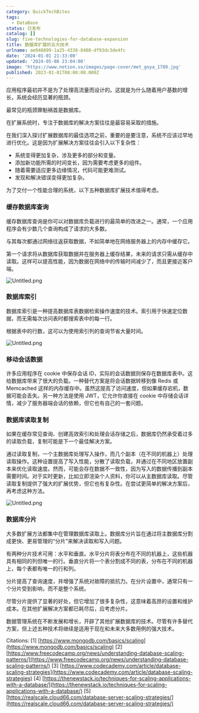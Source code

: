```yaml
---
category: QuickTechBites
tags:
  - DataBase
status: 已发布
catalog: []
slug: five-technologies-for-database-expansion
title: 数据库扩展的五大技术
urlname: ae048899-1a25-4338-8408-df93dc3de4fc
date: '2024-01-01 21:33:00'
updated: '2024-05-08 23:04:00'
image: 'https://www.notion.so/images/page-cover/met_goya_1789.jpg'
published: 2023-01-01T08:00:00.000Z
---
```


应用程序最初并不是为了处理高流量而设计的。这就是为什么随着用户基数的增长，系统会经历显著的瓶颈。


最常见的瓶颈罪魁祸首是数据库。


在扩展系统时，专注于数据库的解决方案往往是最容易采取的措施。


在我们深入探讨扩展数据库的最佳选项之前，重要的是要注意，系统不应该过早地进行优化。这是因为扩展解决方案往往会引入以下复杂性：

- 系统变得更加复杂，涉及更多的部分和变量。
- 添加新功能所需的时间变长，因为需要考虑更多的组件。
- 随着需要适应更多边缘情况，代码可能更难测试。
- 发现和解决错误变得更加复杂。

为了交付一个性能合理的系统，以下五种数据库扩展技术值得考虑。


### **缓存数据库查询**


缓存数据库查询是你可以对数据库负载进行的最简单的改进之一。通常，一个应用程序会有少数几个查询构成了请求的大多数。


与其每次都通过网络往返获取数据，不如简单地在网络服务器上的内存中缓存它。


第一个请求将从数据库获取数据并在服务器上缓存结果，未来的请求只需从缓存中读取。这样可以提高性能，因为数据在网络中的传输时间减少了，而且更接近客户端。


![Untitled.png](https://prod-files-secure.s3.us-west-2.amazonaws.com/5d24fe63-e567-4804-86f9-9fdc62e13082/90ccd300-8cb4-4392-a93f-76f7d0b7f352/Untitled.png?X-Amz-Algorithm=AWS4-HMAC-SHA256&X-Amz-Content-Sha256=UNSIGNED-PAYLOAD&X-Amz-Credential=ASIAZI2LB466QXONL3RD%2F20250314%2Fus-west-2%2Fs3%2Faws4_request&X-Amz-Date=20250314T213541Z&X-Amz-Expires=3600&X-Amz-Security-Token=IQoJb3JpZ2luX2VjEK3%2F%2F%2F%2F%2F%2F%2F%2F%2F%2FwEaCXVzLXdlc3QtMiJIMEYCIQDoI7au8jq34kPLja%2B4f7pS3TBq%2FPgni%2BiM9SdkMBzBhgIhAP0MvBpOu528gJhpZGySyuldSQ6tACKAeiVGm8xcT99rKogECPb%2F%2F%2F%2F%2F%2F%2F%2F%2F%2FwEQABoMNjM3NDIzMTgzODA1IgwFM5E%2F6bV0APa5SZ8q3APWjDdtxldKJoSTvaktEMfQeN3rgGh9X5r%2BTZAbLuNRoHxG8FhmQOXMgIR8E2lZ39lC0ZwDNXG93xkT9i%2BlRgLHpclRMklo3QNShIuO7N45dZKS5YyDgOb4lORVzhaoyCdJBDLlPxqFs6wRIo%2FUJxUjAP%2Bam3qncUeSz%2BPLAr2njS%2FKXwXZrTMa4IzuqY31e0whr8WQPBleFyidZAJaeZaPH6RDfdGVD%2FuLbU3DzLMwiaevJOA%2Bhv%2BWin6qWTz%2BS9%2BCAfTXYatdZVjQwPIUf2bLmvY8%2FBzi1ahG3hQtjxlyAoI%2B5CeDr3ComBVnAU8n5joO%2BIAeypXUGOhJM%2BpQzj%2B373tenKnnM8f3Dhwi6KyMekwcqKXQB2maNxrZBkjpizh2uer1fYcsiZHxqwiNcuOEdKWbK8wmg44QGJUOvr0k8D6hh8b8vFpKnxC4E9Rb%2FYMLlwUNADGbEbAdR%2F9CcxptEN5y%2FIgxY6WC8mZJmUlKAkznBp2WZzAGjNo%2FtZhJ%2F0Z%2FL65zsaPuW570uY7kjQAF9%2FvC7sGVbmshtxpyU3%2F%2FQc5e%2FYD9PIezIyXBX67pwznuUjS6PiVSjC3Ca69CRX%2FQIUND9N6zEfA40MkDX93fr78hI8k9dGieyDo1%2BDD8sNK%2BBjqkAT%2BwqqvoODybGcKS6rs2RkFFbaposArTUmfs7l1rYdFhLOD2TDlb4SSCkO5fbmjhSIKLb6RQ8FKYEka0wCw9p45Zh8aG8RZ213ZJ2%2F5W%2FD6gt3QZSUJ8BzqYNAqkeLRfHs3Ixy07STBcn1q8%2BwQDSEEHZcGcjpDE0Sjre98R9YgbilHpnxs445gOPmyDAdjZIxr%2FmHpFbCXMhRt%2B%2FpMMlPx0nZaF&X-Amz-Signature=44b14117393327d3e101115d336f84b99dc06c603141ac25d50aa655b1588412&X-Amz-SignedHeaders=host&x-id=GetObject)


### **数据库索引**


数据库索引是一种提高数据库表数据检索操作速度的技术。索引用于快速定位数据，而无需每次访问表时都搜索表中的每一行。


根据表中的行数，这可以为使用索引列的查询节省大量时间。


![Untitled.png](https://prod-files-secure.s3.us-west-2.amazonaws.com/5d24fe63-e567-4804-86f9-9fdc62e13082/d4109739-24f9-4adf-abd6-8eec0d12f3c8/Untitled.png?X-Amz-Algorithm=AWS4-HMAC-SHA256&X-Amz-Content-Sha256=UNSIGNED-PAYLOAD&X-Amz-Credential=ASIAZI2LB466QXONL3RD%2F20250314%2Fus-west-2%2Fs3%2Faws4_request&X-Amz-Date=20250314T213541Z&X-Amz-Expires=3600&X-Amz-Security-Token=IQoJb3JpZ2luX2VjEK3%2F%2F%2F%2F%2F%2F%2F%2F%2F%2FwEaCXVzLXdlc3QtMiJIMEYCIQDoI7au8jq34kPLja%2B4f7pS3TBq%2FPgni%2BiM9SdkMBzBhgIhAP0MvBpOu528gJhpZGySyuldSQ6tACKAeiVGm8xcT99rKogECPb%2F%2F%2F%2F%2F%2F%2F%2F%2F%2FwEQABoMNjM3NDIzMTgzODA1IgwFM5E%2F6bV0APa5SZ8q3APWjDdtxldKJoSTvaktEMfQeN3rgGh9X5r%2BTZAbLuNRoHxG8FhmQOXMgIR8E2lZ39lC0ZwDNXG93xkT9i%2BlRgLHpclRMklo3QNShIuO7N45dZKS5YyDgOb4lORVzhaoyCdJBDLlPxqFs6wRIo%2FUJxUjAP%2Bam3qncUeSz%2BPLAr2njS%2FKXwXZrTMa4IzuqY31e0whr8WQPBleFyidZAJaeZaPH6RDfdGVD%2FuLbU3DzLMwiaevJOA%2Bhv%2BWin6qWTz%2BS9%2BCAfTXYatdZVjQwPIUf2bLmvY8%2FBzi1ahG3hQtjxlyAoI%2B5CeDr3ComBVnAU8n5joO%2BIAeypXUGOhJM%2BpQzj%2B373tenKnnM8f3Dhwi6KyMekwcqKXQB2maNxrZBkjpizh2uer1fYcsiZHxqwiNcuOEdKWbK8wmg44QGJUOvr0k8D6hh8b8vFpKnxC4E9Rb%2FYMLlwUNADGbEbAdR%2F9CcxptEN5y%2FIgxY6WC8mZJmUlKAkznBp2WZzAGjNo%2FtZhJ%2F0Z%2FL65zsaPuW570uY7kjQAF9%2FvC7sGVbmshtxpyU3%2F%2FQc5e%2FYD9PIezIyXBX67pwznuUjS6PiVSjC3Ca69CRX%2FQIUND9N6zEfA40MkDX93fr78hI8k9dGieyDo1%2BDD8sNK%2BBjqkAT%2BwqqvoODybGcKS6rs2RkFFbaposArTUmfs7l1rYdFhLOD2TDlb4SSCkO5fbmjhSIKLb6RQ8FKYEka0wCw9p45Zh8aG8RZ213ZJ2%2F5W%2FD6gt3QZSUJ8BzqYNAqkeLRfHs3Ixy07STBcn1q8%2BwQDSEEHZcGcjpDE0Sjre98R9YgbilHpnxs445gOPmyDAdjZIxr%2FmHpFbCXMhRt%2B%2FpMMlPx0nZaF&X-Amz-Signature=afee0aac1420d90345924a0a23bcac8371fb990f40442b9aa0136749009e418d&X-Amz-SignedHeaders=host&x-id=GetObject)


### **移动会话数据**


许多应用程序在 cookie 中保存会话 ID，实际的会话数据则保存在数据库表中。这给数据库带来了很大的负载。一种替代方案是将会话数据转移到像 Redis 或 Memcached 这样的内存缓存中。虽然这提高了访问速度，但如果缓存宕机，数据可能会丢失。另一种方法是使用 JWT，它允许你直接在 cookie 中存储会话详情，减少了服务器端会话的依赖，但它也有自己的一套问题。


### **数据库读取复制**


如果在缓存常见查询、创建高效索引和处理会话存储之后，数据库仍然承受着过多的读取负载，复制可能是下一个最佳解决方案。


通过读取复制，一个主数据库处理写入操作，而几个副本（在不同的机器上）处理读取操作。这种设置提高了写入性能，分散了读取负载，并通过在不同地区放置副本来优化读取速度。然而，可能会存在数据不一致性，因为写入的数据传播到副本需要时间。对于实时更新，比如立即渲染个人资料，你可以从主数据库读取。尽管读取复制提供了强大的扩展优势，但它也有复杂性。在尝试更简单的解决方案后，再考虑这种方法。


![Untitled.png](https://prod-files-secure.s3.us-west-2.amazonaws.com/5d24fe63-e567-4804-86f9-9fdc62e13082/24928cbe-8502-42c3-8c51-57b72171cc67/Untitled.png?X-Amz-Algorithm=AWS4-HMAC-SHA256&X-Amz-Content-Sha256=UNSIGNED-PAYLOAD&X-Amz-Credential=ASIAZI2LB466QXONL3RD%2F20250314%2Fus-west-2%2Fs3%2Faws4_request&X-Amz-Date=20250314T213541Z&X-Amz-Expires=3600&X-Amz-Security-Token=IQoJb3JpZ2luX2VjEK3%2F%2F%2F%2F%2F%2F%2F%2F%2F%2FwEaCXVzLXdlc3QtMiJIMEYCIQDoI7au8jq34kPLja%2B4f7pS3TBq%2FPgni%2BiM9SdkMBzBhgIhAP0MvBpOu528gJhpZGySyuldSQ6tACKAeiVGm8xcT99rKogECPb%2F%2F%2F%2F%2F%2F%2F%2F%2F%2FwEQABoMNjM3NDIzMTgzODA1IgwFM5E%2F6bV0APa5SZ8q3APWjDdtxldKJoSTvaktEMfQeN3rgGh9X5r%2BTZAbLuNRoHxG8FhmQOXMgIR8E2lZ39lC0ZwDNXG93xkT9i%2BlRgLHpclRMklo3QNShIuO7N45dZKS5YyDgOb4lORVzhaoyCdJBDLlPxqFs6wRIo%2FUJxUjAP%2Bam3qncUeSz%2BPLAr2njS%2FKXwXZrTMa4IzuqY31e0whr8WQPBleFyidZAJaeZaPH6RDfdGVD%2FuLbU3DzLMwiaevJOA%2Bhv%2BWin6qWTz%2BS9%2BCAfTXYatdZVjQwPIUf2bLmvY8%2FBzi1ahG3hQtjxlyAoI%2B5CeDr3ComBVnAU8n5joO%2BIAeypXUGOhJM%2BpQzj%2B373tenKnnM8f3Dhwi6KyMekwcqKXQB2maNxrZBkjpizh2uer1fYcsiZHxqwiNcuOEdKWbK8wmg44QGJUOvr0k8D6hh8b8vFpKnxC4E9Rb%2FYMLlwUNADGbEbAdR%2F9CcxptEN5y%2FIgxY6WC8mZJmUlKAkznBp2WZzAGjNo%2FtZhJ%2F0Z%2FL65zsaPuW570uY7kjQAF9%2FvC7sGVbmshtxpyU3%2F%2FQc5e%2FYD9PIezIyXBX67pwznuUjS6PiVSjC3Ca69CRX%2FQIUND9N6zEfA40MkDX93fr78hI8k9dGieyDo1%2BDD8sNK%2BBjqkAT%2BwqqvoODybGcKS6rs2RkFFbaposArTUmfs7l1rYdFhLOD2TDlb4SSCkO5fbmjhSIKLb6RQ8FKYEka0wCw9p45Zh8aG8RZ213ZJ2%2F5W%2FD6gt3QZSUJ8BzqYNAqkeLRfHs3Ixy07STBcn1q8%2BwQDSEEHZcGcjpDE0Sjre98R9YgbilHpnxs445gOPmyDAdjZIxr%2FmHpFbCXMhRt%2B%2FpMMlPx0nZaF&X-Amz-Signature=505bac149e69602c4af9b5d5e3c29c0d4539b8cb5f63474455d4e183b56e7547&X-Amz-SignedHeaders=host&x-id=GetObject)


### **数据库分片**


大多数扩展方法都集中在管理数据库读取上。数据库分片旨在通过将主数据库分割成更快、更易管理的“分片”来解决读取和写入问题。


有两种分片技术可用：水平和垂直。水平分片将表分布在不同的机器上，这些机器具有相同的列但唯一的行。垂直分片将一个表分割成不同的表，分布在不同的机器上，每个表都有唯一的行和列。


分片提高了查询速度，并增强了系统对故障的抵抗力。在分片设置中，通常只有一个分片受到影响，而不是整个系统。


尽管分片提供了显著的好处，但它增加了很多复杂性，这意味着高昂的设置和维护成本。在其他扩展解决方案都已耗尽后，应考虑分片。


数据管理系统在不断发展和增长，开辟了其他扩展数据库的技术。尽管有许多替代方案，但上述五种技术将继续是适用于现在和未来大多数用例的强大技术。


Citations:
[1] [https://www.mongodb.com/basics/scaling](https://www.mongodb.com/basics/scaling)
[2] [https://www.freecodecamp.org/news/understanding-database-scaling-patterns/](https://www.freecodecamp.org/news/understanding-database-scaling-patterns/)
[3] [https://www.codecademy.com/article/database-scaling-strategies](https://www.codecademy.com/article/database-scaling-strategies)
[4] [https://thenewstack.io/techniques-for-scaling-applications-with-a-database/](https://thenewstack.io/techniques-for-scaling-applications-with-a-database/)
[5] [https://realscale.cloud66.com/database-server-scaling-strategies/](https://realscale.cloud66.com/database-server-scaling-strategies/)

